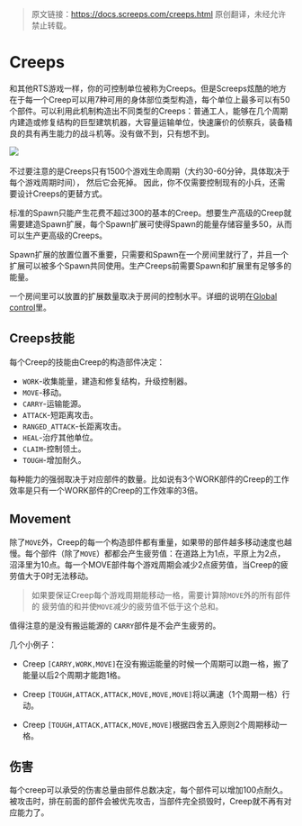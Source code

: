 > 原文链接：<https://docs.screeps.com/creeps.html>
> 原创翻译，未经允许禁止转载。

# Creeps

和其他RTS游戏一样，你的可控制单位被称为Creeps。但是Screeps炫酷的地方在于每一个Creep可以用7种可用的身体部位类型构造，每个单位上最多可以有50个部件。可以利用此机制构造出不同类型的Creeps：普通工人，能够在几个周期内建造或修复结构的巨型建筑机器，大容量运输单位，快速廉价的侦察兵，装备精良的具有再生能力的战斗机等。没有做不到，只有想不到。

​​​![](https://docs.screeps.com/img/bodyparts.png)

不过要注意的是Creeps只有1500个游戏生命周期（大约30-60分钟，具体取决于每个游戏周期时间）， 然后它会死掉。 因此，你不仅需要控制现有的小兵，还需要设计Creeps的更替方式。

标准的Spawn只能产生花费不超过300的基本的Creep。想要生产高级的Creep就需要建造Spawn扩展，每个Spawn扩展可使得Spawn的能量存储容量多50，从而可以生产更高级的Creeps。

Spawn扩展的放置位置不重要，只需要和Spawn在一个房间里就行了，并且一个扩展可以被多个Spawn共同使用。生产Creeps前需要Spawn和扩展里有足够多的能量。

一个房间里可以放置的扩展数量取决于房间的控制水平。详细的说明在[Global control](https://docs.screeps.com/control.html)里。

## Creeps技能

每个Creep的技能由Creep的构造部件决定：

* `WORK`-收集能量，建造和修复结构，升级控制器。
* `MOVE`-移动。
* `CARRY`-运输能源。
* `ATTACK`-短距离攻击。
* `RANGED_ATTACK`-长距离攻击。
* `HEAL`-治疗其他单位。
* `CLAIM`-控制领土。
* `TOUGH`-增加耐久。

每种能力的强弱取决于对应部件的数量。比如说有3个WORK部件的Creep的工作效率是只有一个WORK部件的Creep的工作效率的3倍。

## Movement

除了`MOVE`外，Creep的每一个构造部件都有重量，如果带的部件越多移动速度也越慢。每个部件（除了`MOVE`）都都会产生疲劳值：在道路上为1点，平原上为2点，沼泽里为10点。每一个MOVE部件每个游戏周期会减少2点疲劳值，当Creep的疲劳值大于0时无法移动。

> 如果要保证Creep每个游戏周期能移动一格，需要计算除`MOVE`外的所有部件的 疲劳值的和并使`MOVE`减少的疲劳值不低于这个总和。

值得注意的是没有搬运能源的 `CARRY`部件是不会产生疲劳的。

几个小例子：

* Creep `[CARRY,WORK,MOVE]`在没有搬运能量的时候一个周期可以跑一格，搬了能量以后2个周期才能跑1格。

* Creep `[TOUGH,ATTACK,ATTACK,MOVE,MOVE,MOVE]`将以满速（1个周期一格）行动。
* Creep `[TOUGH,ATTACK,ATTACK,MOVE,MOVE]`根据四舍五入原则2个周期移动一格。

## 伤害

每个creep可以承受的伤害总量由部件总数决定，每个部件可以增加100点耐久。被攻击时，排在前面的部件会被优先攻击，当部件完全损毁时，Creep就不再有对应能力了。

